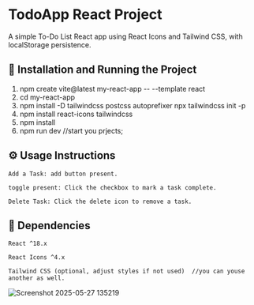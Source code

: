 # TodoApp React Project
A simple To-Do List React app using React Icons and Tailwind CSS, with localStorage persistence.

## 🚀 Installation and Running the Project
 1. npm create vite@latest my-react-app -- --template react
 2. cd my-react-app
 3. npm install -D tailwindcss postcss autoprefixer
    npx tailwindcss init -p
 4. npm install react-icons tailwindcss
 5. npm install
 6. npm run dev //start you prjects;


## ⚙️ Usage Instructions
    Add a Task: add button present.

    toggle present: Click the checkbox to mark a task complete.

    Delete Task: Click the delete icon to remove a task.

    
## 🧰 Dependencies
    React ^18.x

    React Icons ^4.x

    Tailwind CSS (optional, adjust styles if not used)  //you can youse another as well.  
![Screenshot 2025-05-27 135219](https://github.com/user-attachments/assets/4048f655-783b-4219-a3d5-604fda1f8f58)

